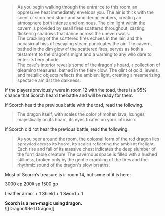 >As you begin walking through the entrance to this room, an oppressive heat immediately envelops you. The air is thick with the scent of scorched stone and smoldering embers, creating an atmosphere both intense and ominous. The dim light within the cavern is provided by small fires scattered throughout, casting flickering shadows that dance across the uneven walls.
><br>The crackling of the scattered fires echoes in the lair, and the occasional hiss of escaping steam punctuates the air. The cavern, bathed in the dim glow of the scattered fires, serves as both a testament to the dragon's might and a warning to any who dare to enter its fiery abode.
><br>The cave's interior reveals some of the dragon's hoard, a collection of gleaming treasures, bathed in the fiery glow. The glint of gold, jewels, and metallic objects reflects the ambient light, creating a mesmerizing spectacle amidst the darkness.

If the players previously were in room 12 with the toad, there is a 95% chance that Scorch heard the battle and will be ready for them.

If Scorch heard the previous battle with the toad, read the following.

>The dragon itself, with scales the color of molten lava, lounges majestically on its hoard, its eyes fixated on your intrusion.

If Scorch did not hear the previous battle, read the following.

>As you peer around the room, the colossal form of the red dragon lies sprawled across its hoard, its scales reflecting the ambient firelight. Each rise and fall of its massive chest indicates the deep slumber of the formidable creature. The cavernous space is filled with a hushed stillness, broken only by the gentle crackling of the fires and the rhythmic sound of the dragon's slow breaths.

Most of Scorch’s treasure is in room 14, but some of it is here:

3000 cp
2000 sp
1500 gp

Leather armor + 1
Shield + 1
Sword + 1

**Scorch is a non-magic using dragon.**
<br>
![[Dragon#Red Dragon]]



